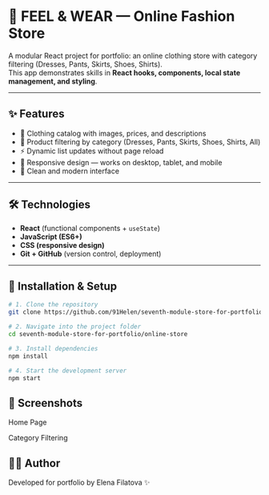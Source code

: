 # 👗 FEEL & WEAR — Online Fashion Store  

A modular React project for portfolio: an online clothing store with category filtering (Dresses, Pants, Skirts, Shoes, Shirts).  
This app demonstrates skills in **React hooks, components, local state management, and styling**.  

---

## ✨ Features  
- 📌 Clothing catalog with images, prices, and descriptions  
- 🔎 Product filtering by category (Dresses, Pants, Skirts, Shoes, Shirts, All)  
- ⚡ Dynamic list updates without page reload  
- 📱 Responsive design — works on desktop, tablet, and mobile  
- 🎨 Clean and modern interface  

---

## 🛠 Technologies  
- **React** (functional components + `useState`)  
- **JavaScript (ES6+)**  
- **CSS (responsive design)**  
- **Git + GitHub** (version control, deployment)  

---

## 🚀 Installation & Setup  

```bash
# 1. Clone the repository
git clone https://github.com/91Helen/seventh-module-store-for-portfolio.git

# 2. Navigate into the project folder
cd seventh-module-store-for-portfolio/online-store

# 3. Install dependencies
npm install

# 4. Start the development server
npm start
```

## 📸 Screenshots
Home Page

Category Filtering

## 👩‍💻 Author

Developed for portfolio by Elena Filatova ✨
